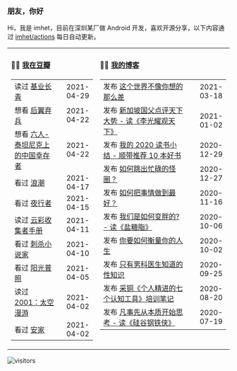 ### 朋友，你好

Hi，我是 imhet，目前在深圳某厂做 Android 开发，喜欢开源分享，以下内容通过 <a href="https://github.com/imhet/imhet/actions" target="_blank">imhet/actions</a> 每日自动更新。


<table width="900px">
<tr>
<td valign="top" width="40%">

#### 🤾‍♂️  <a href="https://www.douban.com/people/heyitao/" target="_blank">我在豆瓣</a>

<!-- douban starts -->
| | |
 |:------------- | -------------: |
| 读过 <a href='https://book.douban.com/subject/1022936/' target='_blank'>基业长青</a> | 2021-04-29 |
| 想看 <a href='http://movie.douban.com/subject/32579283/' target='_blank'>后翼弃兵</a> | 2021-04-22 |
| 想看 <a href='http://movie.douban.com/subject/27121248/' target='_blank'>六人-泰坦尼克上的中国幸存者</a> | 2021-04-22 |
| 看过 <a href='http://movie.douban.com/subject/2297265/' target='_blank'>浪潮</a> | 2021-04-17 |
| 看过 <a href='http://movie.douban.com/subject/25750969/' target='_blank'>夜行者</a> | 2021-04-15 |
| 读过 <a href='https://book.douban.com/subject/27624390/' target='_blank'>云彩收集者手册</a> | 2021-04-11 |
| 看过 <a href='http://movie.douban.com/subject/26826330/' target='_blank'>刺杀小说家</a> | 2021-04-10 |
| 看过 <a href='http://movie.douban.com/subject/30292777/' target='_blank'>阳光普照</a> | 2021-04-05 |
| 读过 <a href='https://book.douban.com/subject/7007241/' target='_blank'>2001：太空漫游</a> | 2021-04-02 |
| 看过 <a href='http://movie.douban.com/subject/30482003/' target='_blank'>安家</a> | 2021-04-02 |
<!-- douban ends -->

</td>


<td valign="top" width="60%">

#### 🤹‍♀️ <a href="https://heyitao.com/" target="_blank">我的博客</a>

<!-- blog starts -->
| | |
 |:------------- | -------------: |
| 发布 <a href='http://heyitao.com/post/reading-shishi' target='_blank'>这个世界不像你想的那么差</a> | 2021-03-18 |
| 发布 <a href='http://heyitao.com/post/reading-lgygtx' target='_blank'>新加坡国父点评天下大势 - 读《李光耀观天下》</a> | 2021-01-02 |
| 发布 <a href='http://heyitao.com/post/reading-2020' target='_blank'>我的 2020 读书小结 - 顺带推荐 10 本好书</a> | 2020-12-29 |
| 发布 <a href='http://heyitao.com/post/reading-chonglai3' target='_blank'>如何跳出忙碌的怪圈？</a> | 2020-12-27 |
| 发布 <a href='http://heyitao.com/post/reading-rhbsqzdzh' target='_blank'>如何把事情做到最好？</a> | 2020-11-16 |
| 发布 <a href='http://heyitao.com/post/reading-yantangzhi' target='_blank'>我们是如何变胖的? - 读《盐糖脂》</a> | 2020-10-06 |
| 发布 <a href='http://heyitao.com/post/reading-nyrhhlndrs' target='_blank'>你要如何衡量你的人生</a> | 2020-10-02 |
| 发布 <a href='http://heyitao.com/post/reading-rwmlhjdsthy' target='_blank'>只有男科医生知道的性知识</a> | 2020-09-25 |
| 发布 <a href='http://heyitao.com/post/training-grjjdqgrzgj' target='_blank'>采铜《个人精进的七个认知工具》培训笔记</a> | 2020-08-20 |
| 发布 <a href='http://heyitao.com/post/reading-gggtx' target='_blank'>凡事先从本质开始思考 - 读《硅谷钢铁侠》</a> | 2020-07-19 |
<!-- blog ends -->

</td>
</tr>


</table>

![visitors](https://visitor-badge.glitch.me/badge?page_id=imhet.imhet)